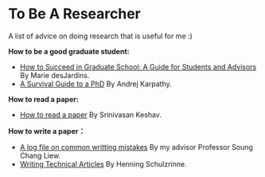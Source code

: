# To Be A Researcher
A list of advice on doing research that is useful for me :)


**How to be a good graduate student:**

- [How to Succeed in Graduate School: A Guide for Students and Advisors](https://www.csee.umbc.edu/~mariedj/papers/advice.pdf) By Marie desJardins.
- [A Survival Guide to a PhD](http://karpathy.github.io/2016/09/07/phd/) By Andrej Karpathy.

**How to read a paper:**
- [How to read a paper](https://dl.acm.org/citation.cfm?id=1273458) By Srinivasan Keshav.

**How to write a paper：**
- [A log file on common writting mistakes](https://staff.ie.cuhk.edu.hk/~soung/LogWriting.pdf) By my advisor Professor Soung Chang Liew.
- [Writing Technical Articles](http://www.cs.columbia.edu/~hgs/etc/writing-style.html) By Henning Schulzrinne.
